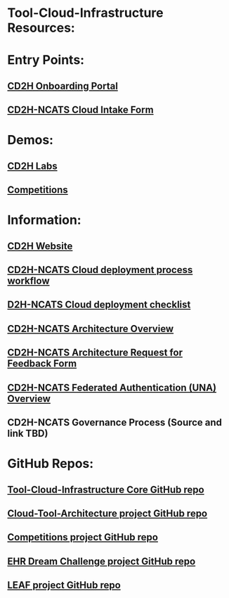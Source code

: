 # Tool-Cloud-Infrastructure Resources:

# Entry Points:

## [CD2H Onboarding Portal](http://bit.ly/cd2h-onboarding-form)

## [CD2H-NCATS Cloud Intake Form](https://forms.gle/YdZHUSR9NT2ktt1EA)

# Demos:

## [CD2H Labs](http://labs.cd2h.org/labs/)

## [Competitions](http://competitions.cd2h.org)


# Information:

## [CD2H Website](https://ncats.nih.gov/pubs/features/cd2h)

## [CD2H-NCATS Cloud deployment process workflow](https://docs.google.com/presentation/d/1GYGgSbglIuHxAd0qkYRXbcWL4g1jmB-N-gMlQoYQMIc/edit?usp=sharing)

## [D2H-NCATS Cloud deployment checklist](https://docs.google.com/presentation/d/1rVAgHFmiKszxF-_VJLvY9JK91Lg3IjwAV8kM78qzuX4/edit?usp=sharing)
 
## [CD2H-NCATS Architecture Overview](https://docs.google.com/presentation/d/1O8C0Kj5AtX-69C0eY79zaftAQFPYAWAELAZ2Y7-vnnA/edit#slide=id.g5e2ce0d5ce_5_0)

## [CD2H-NCATS Architecture Request for Feedback Form](https://docs.google.com/document/d/10xCBV5jCVd5ALNT_bomQVtRARkRpBRj3U6OD7QNsovs/edit)

## [CD2H-NCATS Federated Authentication (UNA) Overview](https://drive.google.com/open?id=1DclEZEwvEasCX0QfBeJZOTlRB0VYCoOQ)

## CD2H-NCATS Governance Process (Source and link TBD)

# GitHub Repos:

## [Tool-Cloud-Infrastructure Core GitHub repo](https://github.com/data2health/tools-cloud-infrastructure)

## [Cloud-Tool-Architecture project GitHub repo](https://github.com/data2health/Cloud-Tool-Architecture)

## [Competitions project GitHub repo](https://github.com/data2health/competitions-project)

## [EHR Dream Challenge project GitHub repo](https://github.com/data2health/DREAM-Challenge)

## [LEAF project GitHub repo](https://github.com/data2health/leaf-edw)
